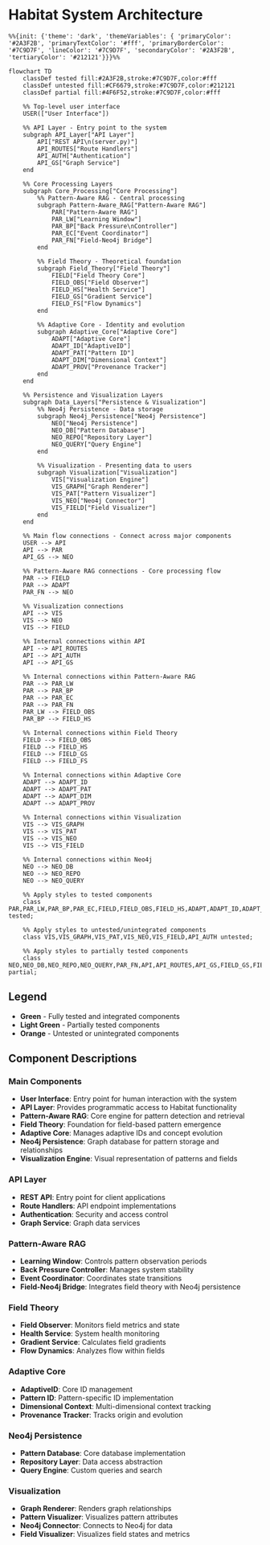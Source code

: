 # Habitat System Architecture

```mermaid
%%{init: {'theme': 'dark', 'themeVariables': { 'primaryColor': '#2A3F2B', 'primaryTextColor': '#fff', 'primaryBorderColor': '#7C9D7F', 'lineColor': '#7C9D7F', 'secondaryColor': '#2A3F2B', 'tertiaryColor': '#212121'}}}%%

flowchart TD
    classDef tested fill:#2A3F2B,stroke:#7C9D7F,color:#fff
    classDef untested fill:#CF6679,stroke:#7C9D7F,color:#212121
    classDef partial fill:#4F6F52,stroke:#7C9D7F,color:#fff
    
    %% Top-level user interface
    USER(["User Interface"])
    
    %% API Layer - Entry point to the system
    subgraph API_Layer["API Layer"]
        API["REST API\n(server.py)"]
        API_ROUTES["Route Handlers"]
        API_AUTH["Authentication"]
        API_GS["Graph Service"]
    end
    
    %% Core Processing Layers
    subgraph Core_Processing["Core Processing"]
        %% Pattern-Aware RAG - Central processing
        subgraph Pattern-Aware_RAG["Pattern-Aware RAG"]
            PAR["Pattern-Aware RAG"]
            PAR_LW["Learning Window"]
            PAR_BP["Back Pressure\nController"]
            PAR_EC["Event Coordinator"]
            PAR_FN["Field-Neo4j Bridge"]
        end
        
        %% Field Theory - Theoretical foundation
        subgraph Field_Theory["Field Theory"]
            FIELD["Field Theory Core"]
            FIELD_OBS["Field Observer"]
            FIELD_HS["Health Service"]
            FIELD_GS["Gradient Service"]
            FIELD_FS["Flow Dynamics"]
        end
        
        %% Adaptive Core - Identity and evolution
        subgraph Adaptive_Core["Adaptive Core"]
            ADAPT["Adaptive Core"]
            ADAPT_ID["AdaptiveID"]
            ADAPT_PAT["Pattern ID"]
            ADAPT_DIM["Dimensional Context"]
            ADAPT_PROV["Provenance Tracker"]
        end
    end
    
    %% Persistence and Visualization Layers
    subgraph Data_Layers["Persistence & Visualization"]
        %% Neo4j Persistence - Data storage
        subgraph Neo4j_Persistence["Neo4j Persistence"]
            NEO["Neo4j Persistence"]
            NEO_DB["Pattern Database"]
            NEO_REPO["Repository Layer"]
            NEO_QUERY["Query Engine"]
        end
        
        %% Visualization - Presenting data to users
        subgraph Visualization["Visualization"]
            VIS["Visualization Engine"]
            VIS_GRAPH["Graph Renderer"]
            VIS_PAT["Pattern Visualizer"]
            VIS_NEO["Neo4j Connector"]
            VIS_FIELD["Field Visualizer"]
        end
    end
    
    %% Main flow connections - Connect across major components
    USER --> API
    API --> PAR
    API_GS --> NEO
    
    %% Pattern-Aware RAG connections - Core processing flow
    PAR --> FIELD
    PAR --> ADAPT
    PAR_FN --> NEO
    
    %% Visualization connections
    API --> VIS
    VIS --> NEO
    VIS --> FIELD
    
    %% Internal connections within API
    API --> API_ROUTES
    API --> API_AUTH
    API --> API_GS
    
    %% Internal connections within Pattern-Aware RAG
    PAR --> PAR_LW
    PAR --> PAR_BP
    PAR --> PAR_EC
    PAR --> PAR_FN
    PAR_LW --> FIELD_OBS
    PAR_BP --> FIELD_HS
    
    %% Internal connections within Field Theory
    FIELD --> FIELD_OBS
    FIELD --> FIELD_HS
    FIELD --> FIELD_GS
    FIELD --> FIELD_FS
    
    %% Internal connections within Adaptive Core
    ADAPT --> ADAPT_ID
    ADAPT --> ADAPT_PAT
    ADAPT --> ADAPT_DIM
    ADAPT --> ADAPT_PROV
    
    %% Internal connections within Visualization
    VIS --> VIS_GRAPH
    VIS --> VIS_PAT
    VIS --> VIS_NEO
    VIS --> VIS_FIELD
    
    %% Internal connections within Neo4j
    NEO --> NEO_DB
    NEO --> NEO_REPO
    NEO --> NEO_QUERY
    
    %% Apply styles to tested components
    class PAR,PAR_LW,PAR_BP,PAR_EC,FIELD,FIELD_OBS,FIELD_HS,ADAPT,ADAPT_ID,ADAPT_PAT tested;
    
    %% Apply styles to untested/unintegrated components
    class VIS,VIS_GRAPH,VIS_PAT,VIS_NEO,VIS_FIELD,API_AUTH untested;
    
    %% Apply styles to partially tested components
    class NEO,NEO_DB,NEO_REPO,NEO_QUERY,PAR_FN,API,API_ROUTES,API_GS,FIELD_GS,FIELD_FS,ADAPT_DIM,ADAPT_PROV partial;
```

## Legend

- **Green** - Fully tested and integrated components
- **Light Green** - Partially tested components
- **Orange** - Untested or unintegrated components

## Component Descriptions

### Main Components

- **User Interface**: Entry point for human interaction with the system
- **API Layer**: Provides programmatic access to Habitat functionality
- **Pattern-Aware RAG**: Core engine for pattern detection and retrieval
- **Field Theory**: Foundation for field-based pattern emergence
- **Adaptive Core**: Manages adaptive IDs and concept evolution
- **Neo4j Persistence**: Graph database for pattern storage and relationships
- **Visualization Engine**: Visual representation of patterns and fields

### API Layer

- **REST API**: Entry point for client applications
- **Route Handlers**: API endpoint implementations
- **Authentication**: Security and access control
- **Graph Service**: Graph data services

### Pattern-Aware RAG

- **Learning Window**: Controls pattern observation periods
- **Back Pressure Controller**: Manages system stability
- **Event Coordinator**: Coordinates state transitions
- **Field-Neo4j Bridge**: Integrates field theory with Neo4j persistence

### Field Theory

- **Field Observer**: Monitors field metrics and state
- **Health Service**: System health monitoring
- **Gradient Service**: Calculates field gradients
- **Flow Dynamics**: Analyzes flow within fields

### Adaptive Core

- **AdaptiveID**: Core ID management
- **Pattern ID**: Pattern-specific ID implementation
- **Dimensional Context**: Multi-dimensional context tracking
- **Provenance Tracker**: Tracks origin and evolution

### Neo4j Persistence

- **Pattern Database**: Core database implementation
- **Repository Layer**: Data access abstraction
- **Query Engine**: Custom queries and search

### Visualization

- **Graph Renderer**: Renders graph relationships
- **Pattern Visualizer**: Visualizes pattern attributes
- **Neo4j Connector**: Connects to Neo4j for data
- **Field Visualizer**: Visualizes field states and metrics
